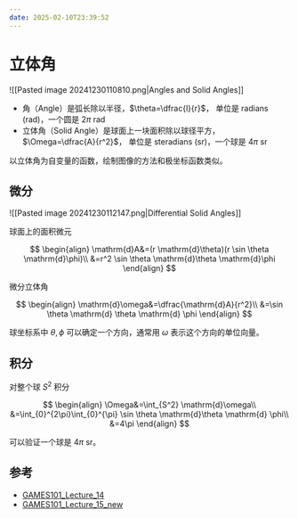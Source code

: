 ```yaml
---
date: 2025-02-10T23:39:52
---
```


# 立体角

![[Pasted image 20241230110810.png|Angles and Solid Angles]]

- 角（Angle）是弧长除以半径，$\theta=\dfrac{l}{r}$， 单位是 radians (rad)，一个圆是 $2 \pi$ rad
- 立体角（Solid Angle）是球面上一块面积除以球径平方， $\Omega=\dfrac{A}{r^2}$， 单位是 steradians (sr)，一个球是 $4 \pi$ sr

以立体角为自变量的函数，绘制图像的方法和极坐标函数类似。

## 微分

![[Pasted image 20241230112147.png|Differential Solid Angles]]

球面上的面积微元

$$
\begin{align}
\mathrm{d}A&=(r \mathrm{d}\theta)(r \sin \theta \mathrm{d}\phi)\\
&=r^2 \sin \theta \mathrm{d}\theta \mathrm{d}\phi
\end{align}
$$

微分立体角

$$
\begin{align}
\mathrm{d}\omega&=\dfrac{\mathrm{d}A}{r^2}\\
&=\sin \theta \mathrm{d} \theta \mathrm{d} \phi
\end{align}
$$

球坐标系中 $\theta,\phi$ 可以确定一个方向，通常用 $\omega$ 表示这个方向的单位向量。

## 积分

对整个球 $S^2$ 积分

$$
\begin{align}
\Omega&=\int_{S^2} \mathrm{d}\omega\\
&=\int_{0}^{2\pi}\int_{0}^{\pi} \sin \theta \mathrm{d}\theta \mathrm{d} \phi\\
&=4\pi
\end{align}
$$

可以验证一个球是 $4\pi$ sr。

## 参考

- [GAMES101_Lecture_14](https://sites.cs.ucsb.edu/~lingqi/teaching/resources/GAMES101_Lecture_14.pdf)
- [GAMES101_Lecture_15_new](https://sites.cs.ucsb.edu/~lingqi/teaching/resources/GAMES101_Lecture_15.pdf)
